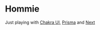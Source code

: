 # Hommie

Just playing with [Chakra UI](https://chakra-ui.com/), [Prisma](https://www.prisma.io/) and [Next](https://nextjs.org/)